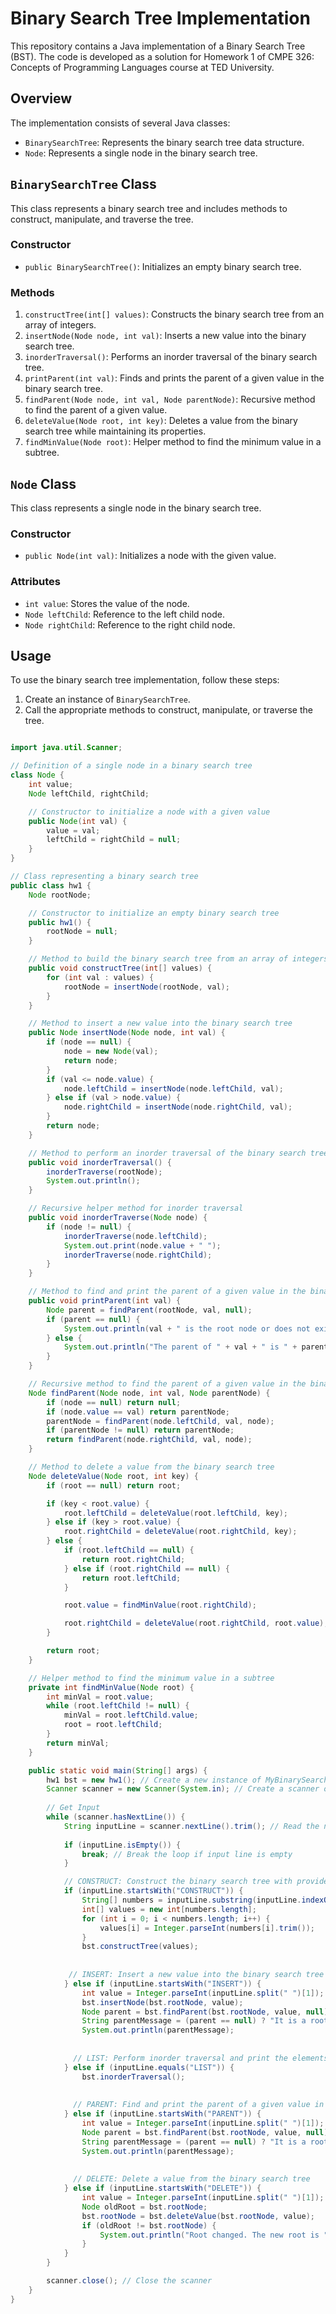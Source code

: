 # Binary Search Tree Implementation

This repository contains a Java implementation of a Binary Search Tree (BST). The code is developed as a solution for Homework 1 of CMPE 326: Concepts of Programming Languages course at TED University.

## Overview
The implementation consists of several Java classes:
- `BinarySearchTree`: Represents the binary search tree data structure.
- `Node`: Represents a single node in the binary search tree.

## `BinarySearchTree` Class
This class represents a binary search tree and includes methods to construct, manipulate, and traverse the tree.

### Constructor
- `public BinarySearchTree()`: Initializes an empty binary search tree.

### Methods
1. `constructTree(int[] values)`: Constructs the binary search tree from an array of integers.
2. `insertNode(Node node, int val)`: Inserts a new value into the binary search tree.
3. `inorderTraversal()`: Performs an inorder traversal of the binary search tree.
4. `printParent(int val)`: Finds and prints the parent of a given value in the binary search tree.
5. `findParent(Node node, int val, Node parentNode)`: Recursive method to find the parent of a given value.
6. `deleteValue(Node root, int key)`: Deletes a value from the binary search tree while maintaining its properties.
7. `findMinValue(Node root)`: Helper method to find the minimum value in a subtree.

## `Node` Class
This class represents a single node in the binary search tree.

### Constructor
- `public Node(int val)`: Initializes a node with the given value.

### Attributes
- `int value`: Stores the value of the node.
- `Node leftChild`: Reference to the left child node.
- `Node rightChild`: Reference to the right child node.

## Usage
To use the binary search tree implementation, follow these steps:
1. Create an instance of `BinarySearchTree`.
2. Call the appropriate methods to construct, manipulate, or traverse the tree.

```java

import java.util.Scanner;

// Definition of a single node in a binary search tree
class Node {
    int value;
    Node leftChild, rightChild;

    // Constructor to initialize a node with a given value
    public Node(int val) {
        value = val;
        leftChild = rightChild = null;
    }
}

// Class representing a binary search tree
public class hw1 {
    Node rootNode;

    // Constructor to initialize an empty binary search tree
    public hw1() {
        rootNode = null;
    }

    // Method to build the binary search tree from an array of integers
    public void constructTree(int[] values) {
        for (int val : values) {
            rootNode = insertNode(rootNode, val);
        }
    }

    // Method to insert a new value into the binary search tree
    public Node insertNode(Node node, int val) {
        if (node == null) {
            node = new Node(val);
            return node;
        }
        if (val <= node.value) {
            node.leftChild = insertNode(node.leftChild, val);
        } else if (val > node.value) {
            node.rightChild = insertNode(node.rightChild, val);
        }
        return node;
    }

    // Method to perform an inorder traversal of the binary search tree
    public void inorderTraversal() {
        inorderTraverse(rootNode);
        System.out.println();
    }

    // Recursive helper method for inorder traversal
    public void inorderTraverse(Node node) {
        if (node != null) {
            inorderTraverse(node.leftChild);
            System.out.print(node.value + " ");
            inorderTraverse(node.rightChild);
        }
    }

    // Method to find and print the parent of a given value in the binary search tree
    public void printParent(int val) {
        Node parent = findParent(rootNode, val, null);
        if (parent == null) {
            System.out.println(val + " is the root node or does not exist in the tree.");
        } else {
            System.out.println("The parent of " + val + " is " + parent.value);
        }
    }

    // Recursive method to find the parent of a given value in the binary search tree
    Node findParent(Node node, int val, Node parentNode) {
        if (node == null) return null;
        if (node.value == val) return parentNode;
        parentNode = findParent(node.leftChild, val, node);
        if (parentNode != null) return parentNode;
        return findParent(node.rightChild, val, node);
    }

    // Method to delete a value from the binary search tree
    Node deleteValue(Node root, int key) {
        if (root == null) return root;

        if (key < root.value) {
            root.leftChild = deleteValue(root.leftChild, key);
        } else if (key > root.value) {
            root.rightChild = deleteValue(root.rightChild, key);
        } else {
            if (root.leftChild == null) {
                return root.rightChild;
            } else if (root.rightChild == null) {
                return root.leftChild;
            }

            root.value = findMinValue(root.rightChild);

            root.rightChild = deleteValue(root.rightChild, root.value);
        }

        return root;
    }

    // Helper method to find the minimum value in a subtree
    private int findMinValue(Node root) {
        int minVal = root.value;
        while (root.leftChild != null) {
            minVal = root.leftChild.value;
            root = root.leftChild;
        }
        return minVal;
    }

    public static void main(String[] args) {
        hw1 bst = new hw1(); // Create a new instance of MyBinarySearchTree
        Scanner scanner = new Scanner(System.in); // Create a scanner object to read input
        
        // Get Input
        while (scanner.hasNextLine()) {
            String inputLine = scanner.nextLine().trim(); // Read the next line of input and remove leading and trailing whitespaces
            
            if (inputLine.isEmpty()) {
                break; // Break the loop if input line is empty
            }

            // CONSTRUCT: Construct the binary search tree with provided values
            if (inputLine.startsWith("CONSTRUCT")) {
                String[] numbers = inputLine.substring(inputLine.indexOf('[') + 1, inputLine.indexOf(']')).split(",");
                int[] values = new int[numbers.length];
                for (int i = 0; i < numbers.length; i++) {
                    values[i] = Integer.parseInt(numbers[i].trim());
                }
                bst.constructTree(values);
                
                
             // INSERT: Insert a new value into the binary search tree
            } else if (inputLine.startsWith("INSERT")) {
                int value = Integer.parseInt(inputLine.split(" ")[1]);
                bst.insertNode(bst.rootNode, value);
                Node parent = bst.findParent(bst.rootNode, value, null);
                String parentMessage = (parent == null) ? "It is a root node." : "The parent of " + value + " is " + parent.value;
                System.out.println(parentMessage);
                
                
              // LIST: Perform inorder traversal and print the elements of the binary search tree
            } else if (inputLine.equals("LIST")) {
                bst.inorderTraversal();
                
                
              // PARENT: Find and print the parent of a given value in the binary search tree
            } else if (inputLine.startsWith("PARENT")) {
                int value = Integer.parseInt(inputLine.split(" ")[1]);
                Node parent = bst.findParent(bst.rootNode, value, null);
                String parentMessage = (parent == null) ? "It is a root node" : "The parent of " + value + " is " + parent.value;
                System.out.println(parentMessage);
                
                
              // DELETE: Delete a value from the binary search tree
            } else if (inputLine.startsWith("DELETE")) {
                int value = Integer.parseInt(inputLine.split(" ")[1]);
                Node oldRoot = bst.rootNode;
                bst.rootNode = bst.deleteValue(bst.rootNode, value);
                if (oldRoot != bst.rootNode) {
                    System.out.println("Root changed. The new root is " + (bst.rootNode != null ? bst.rootNode.value : "null"));
                }
            }
        }

        scanner.close(); // Close the scanner
    }
}
```

